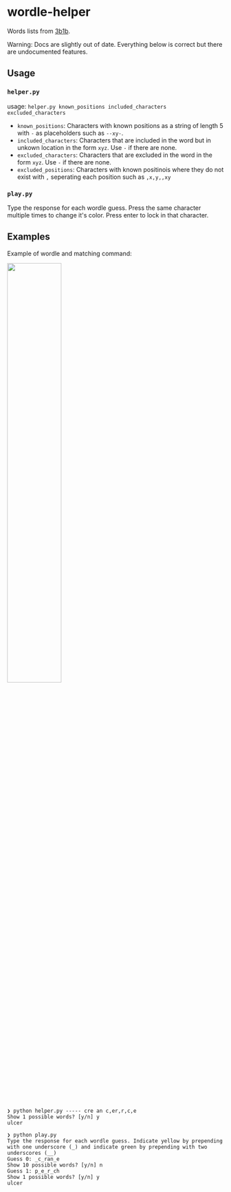 # wordle-helper

Words lists from [3b1b](https://github.com/3b1b/videos/tree/master/_2022/wordle).

Warning: Docs are slightly out of date. Everything below is correct but there are undocumented features.

## Usage

### `helper.py`

usage: `helper.py known_positions included_characters excluded_characters`

- `known_positions`: Characters with known positions as a string of length 5 with `-` as placeholders such as `--xy-`.
- `included_characters`: Characters that are included in the word but in unkown location in the form `xyz`. Use `-` if there are none.
- `excluded_characters`: Characters that are excluded in the word in the form `xyz`. Use `-` if there are none.
- `excluded_positions`: Characters with known positinois where they do not exist with `,` seperating each position such as `,x,y,,xy`

### `play.py`

Type the response for each wordle guess. Press the same character multiple times to change it's color. Press enter to lock in that character.

## Examples

Example of wordle and matching command:

<img src="https://user-images.githubusercontent.com/53503018/153552829-753d0ffd-82ac-4fc2-8e89-19a4a796104c.jpeg" width="50%"></img>

```
❯ python helper.py ----- cre an c,er,r,c,e
Show 1 possible words? [y/n] y
ulcer
```

```
❯ python play.py
Type the response for each wordle guess. Indicate yellow by prepending with one underscore (_) and indicate green by prepending with two underscores (__)
Guess 0: _c_ran_e
Show 10 possible words? [y/n] n
Guess 1: p_e_r_ch
Show 1 possible words? [y/n] y
ulcer
```
